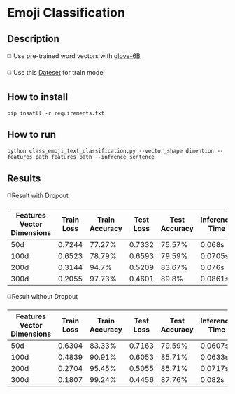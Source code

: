 # Emoji Classification

## Description

◻️ Use pre-trained word vectors with [glove-6B](https://drive.google.com/drive/u/0/folders/1872m1KLAKxc1vDe2FIF080nRBErMdKge)

◻️ Use this [Dateset](https://drive.google.com/drive/u/0/folders/1IdNma6S94cvp07WjjRXHoljxN1UyBy9E) for train model


## How to install
```
pip insatll -r requirements.txt
```

## How to run
```
python class_emoji_text_classification.py --vector_shape dimention --features_path features_path --infrence sentence
```

## Results

◻️Result with Dropout

| Features Vector Dimensions  | Train Loss  | Train Accuracy |  Test Loss |  Test Accuracy | Inference Time |
| ----------------------      | ------      | --------       |   -------  | ---            | ---            |
| 50d                         |   0.7244    |    77.27%      |  0.7332    |    75.57%      |     0.068s     | 
| 100d                        |   0.6523    |    78.79%      |  0.6593    |    79.59%      |     0.0705s    |
| 200d                        |   0.3144    |    94.7%       |  0.5209    |    83.67%      |     0.076s     | 
| 300d                        |   0.2055    |    97.73%      |  0.4601    |    89.8%      |     0.0861s     | 


◻️Result without Dropout

| Features Vector Dimensions  | Train Loss  | Train Accuracy |  Test Loss |  Test Accuracy | Inference Time |
| ----------------------      | ------      | --------       |   -------  | ---            | ---            |
| 50d                         |   0.6304    |    83.33%      |  0.7163    |    79.59%      |     0.0607s    | 
| 100d                        |   0.4839    |    90.91%      |  0.6053    |    85.71%      |     0.0633s    |
| 200d                        |   0.2704    |    95.45%      |  0.5055    |    85.71%      |     0.0717s    | 
| 300d                        |   0.1807    |    99.24%      |  0.4456    |    87.76%      |     0.082s     | 
